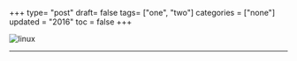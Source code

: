 +++
type= "post"
draft= false
tags= ["one", "two"]
categories = ["none"]
updated = "2016"
toc = false
+++


![linux](/img/logo_linux.jpg)

* * *

